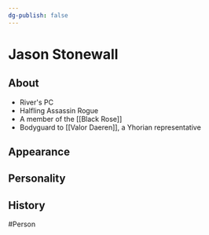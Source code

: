 ```yaml
---
dg-publish: false
---
```


# Jason Stonewall
## About
- River's PC
- Halfling Assassin Rogue
- A member of the [[Black Rose]]
- Bodyguard to [[Valor Daeren]], a Yhorian representative

## Appearance


## Personality


## History


#Person 
